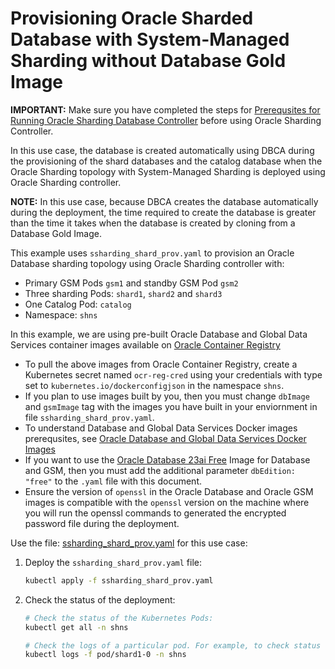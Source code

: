# Provisioning Oracle Sharded Database with System-Managed Sharding without Database Gold Image

**IMPORTANT:** Make sure you have completed the steps for [Prerequsites for Running Oracle Sharding Database Controller](../../README.md#prerequsites-for-running-oracle-sharding-database-controller) before using Oracle Sharding Controller.

In this use case, the database is created automatically using DBCA during the provisioning of the shard databases and the catalog database when the Oracle Sharding topology with System-Managed Sharding is deployed using Oracle Sharding controller.

**NOTE:** In this use case, because DBCA creates the database automatically during the deployment, the time required to create the database is greater than the time it takes when the database is created by cloning from a Database Gold Image.

This example uses `ssharding_shard_prov.yaml` to provision an Oracle Database sharding topology using Oracle Sharding controller with:

* Primary GSM Pods `gsm1` and standby GSM Pod `gsm2`
* Three sharding Pods: `shard1`, `shard2` and `shard3`
* One Catalog Pod: `catalog`
* Namespace: `shns`


In this example, we are using pre-built Oracle Database and Global Data Services container images available on [Oracle Container Registry](https://container-registry.oracle.com/)
  * To pull the above images from Oracle Container Registry, create a Kubernetes secret named `ocr-reg-cred` using your credentials with type set to `kubernetes.io/dockerconfigjson` in the namespace `shns`.
  * If you plan to use images built by you, then you must change `dbImage` and `gsmImage` tag with the images you have built in your enviornment in file `ssharding_shard_prov.yaml`.
  * To understand Database and Global Data Services Docker images prerequsites, see [Oracle Database and Global Data Services Docker Images](../../README.md#3-oracle-database-and-global-data-services-docker-images)
  * If you want to use the [Oracle Database 23ai Free](https://www.oracle.com/database/free/get-started/) Image for Database and GSM, then you must add the additional parameter `dbEdition: "free"` to the `.yaml` file with this document. 
  * Ensure the version of `openssl` in the Oracle Database and Oracle GSM images is compatible with the `openssl` version on the machine where you will run the openssl commands to generated the encrypted password file during the deployment.

Use the file: [ssharding_shard_prov.yaml](./ssharding_shard_prov.yaml) for this use case:

1. Deploy the `ssharding_shard_prov.yaml` file:
    ```sh
    kubectl apply -f ssharding_shard_prov.yaml
    ```
1. Check the status of the deployment:
    ```sh
    # Check the status of the Kubernetes Pods:
    kubectl get all -n shns

    # Check the logs of a particular pod. For example, to check status of pod "shard1-0":
    kubectl logs -f pod/shard1-0 -n shns
    ```